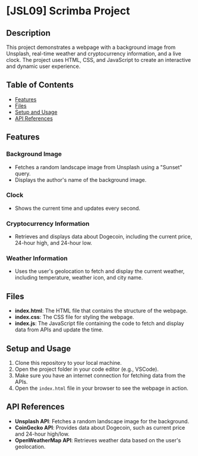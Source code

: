 # [JSL09] Scrimba Project

## Description

This project demonstrates a webpage with a background image from Unsplash, real-time weather and cryptocurrency information, and a live clock. The project uses HTML, CSS, and JavaScript to create an interactive and dynamic user experience.

## Table of Contents

- [Features](#features)
- [Files](#files)
- [Setup and Usage](#setup-and-usage)
- [API References](#api-references)

## Features

### Background Image
- Fetches a random landscape image from Unsplash using a "Sunset" query.
- Displays the author's name of the background image.

### Clock
- Shows the current time and updates every second.

### Cryptocurrency Information
- Retrieves and displays data about Dogecoin, including the current price, 24-hour high, and 24-hour low.

### Weather Information
- Uses the user's geolocation to fetch and display the current weather, including temperature, weather icon, and city name.

## Files

- **index.html**: The HTML file that contains the structure of the webpage.
- **index.css**: The CSS file for styling the webpage.
- **index.js**: The JavaScript file containing the code to fetch and display data from APIs and update the time.

## Setup and Usage

1. Clone this repository to your local machine.
2. Open the project folder in your code editor (e.g., VSCode).
3. Make sure you have an internet connection for fetching data from the APIs.
4. Open the `index.html` file in your browser to see the webpage in action.

## API References

- **Unsplash API**: Fetches a random landscape image for the background.
- **CoinGecko API**: Provides data about Dogecoin, such as current price and 24-hour high/low.
- **OpenWeatherMap API**: Retrieves weather data based on the user's geolocation.
